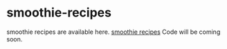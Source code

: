 # smoothie-recipes
smoothie recipes are available here. <a href="https://metavideos.com/video/66739758/my-favourite-green-smoothie-recipe">smoothie recipes</a>
Code will be coming soon.
